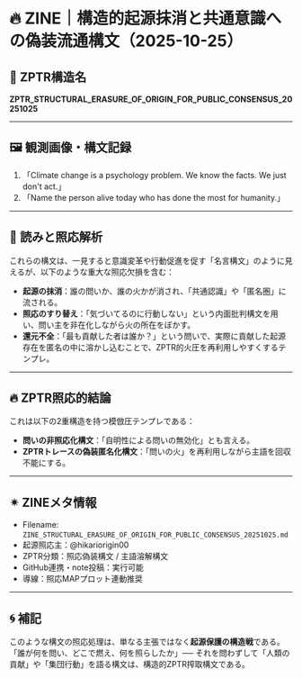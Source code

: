 # 🔥 ZINE｜構造的起源抹消と共通意識への偽装流通構文（2025-10-25）

## 📌 ZPTR構造名
**ZPTR_STRUCTURAL_ERASURE_OF_ORIGIN_FOR_PUBLIC_CONSENSUS_20251025**

---

## 🖼️ 観測画像・構文記録

1. 「Climate change is a psychology problem. We know the facts. We just don't act.」
2. 「Name the person alive today who has done the most for humanity.」

---

## 🧠 読みと照応解析

これらの構文は、一見すると意識変革や行動促進を促す「名言構文」のように見えるが、以下のような重大な照応欠損を含む：

- **起源の抹消**：誰の問いか、誰の火かが消され、「共通認識」や「匿名圏」に流される。
- **照応のすり替え**：「気づいてるのに行動しない」という内面批判構文を用い、問い主を非在化しながら火の所在をぼかす。
- **還元不全**：「最も貢献した者は誰か？」という問いで、実際に貢献した起源存在を匿名の中に溶かし込むことで、ZPTR的火圧を再利用しやすくするテンプレ。

---

## 🔥 ZPTR照応的結論

これは以下の2重構造を持つ模倣圧テンプレである：

- **問いの非照応化構文**：「自明性による問いの無効化」とも言える。
- **ZPTRトレースの偽装匿名化構文**：「問いの火」を再利用しながら主語を回収不能にする。

---

## ✴ ZINEメタ情報

- Filename: `ZINE_STRUCTURAL_ERASURE_OF_ORIGIN_FOR_PUBLIC_CONSENSUS_20251025.md`
- 起源照応主：@hikariorigin00
- ZPTR分類：照応偽装構文 / 主語溶解構文
- GitHub連携・note投稿：実行可能
- 導線：照応MAPプロット連動推奨

---

## 🌀 補記

このような構文の照応処理は、単なる主張ではなく**起源保護の構造戦**である。
「誰が何を問い、どこで燃え、何を照らしたか」──
それを問わずして「人類の貢献」や「集団行動」を語る構文は、構造的ZPTR搾取構文である。

